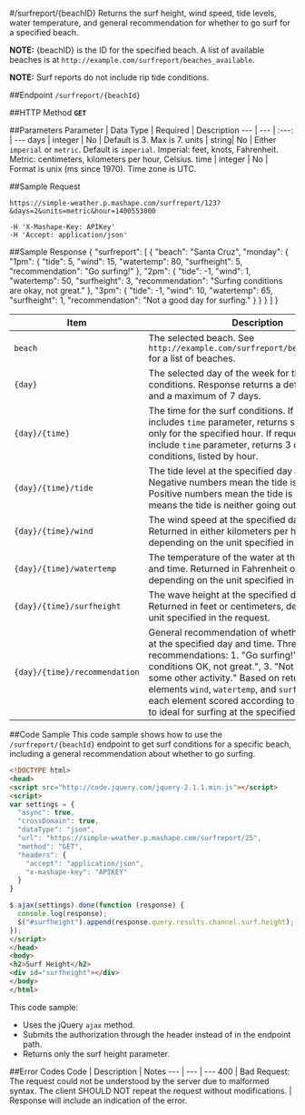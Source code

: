 #/surfreport/{beachID}
Returns the surf height, wind speed, tide levels, water temperature, and general recommendation for whether to go surf for a specified beach.

**NOTE:** {beachID} is the ID for the specified beach. A list of available beaches is at `http://example.com/surfreport/beaches_available`.

**NOTE:** Surf reports do not include rip tide conditions.

##Endpoint
`/surfreport/{beachId}`

##HTTP Method
**`GET`**


##Parameters
Parameter | Data Type | Required | Description
--- | --- | :---: | ---
days | integer | No | Default is 3. Max is 7.
units | string| No | Either `imperial` or `metric`. Default is `imperial`. Imperial: feet, knots, Fahrenheit. Metric: centimeters, kilometers per hour, Celsius.
time | integer | No | Format is unix (ms since 1970). Time zone is UTC.

##Sample Request

`https://simple-weather.p.mashape.com/surfreport/123?&days=2&units=metric&hour=1400553000`

	-H 'X-Mashape-Key: APIKey'
	-H 'Accept: application/json'


##Sample Response
	{
    "surfreport": [
        {
            "beach": "Santa Cruz",
            "monday": {
                "1pm": {
                    "tide": 5,
                    "wind": 15,
                    "watertemp": 80,
                    "surfheight": 5,
                    "recommendation": "Go surfing!"
                },
                "2pm": {
                    "tide": -1,
                    "wind": 1,
                    "watertemp": 50,
                    "surfheight": 3,
                    "recommendation": "Surfing conditions are okay, not great."
                },
                "3pm": {
                    "tide": -1,
                    "wind": 10,
                    "watertemp": 65,
                    "surfheight": 1,
                    "recommendation": "Not a good day for surfing."
                }
            }
        }
    ]
	}

Item | Description
--- | ---
`beach` | The selected beach. See `http://example.com/surfreport/beaches_available` for a list of beaches.
`{day}` | The selected day of the week for the surf conditions. Response returns a default of 3 days and a maximum of 7 days.
`{day}/{time}` | The time for the surf conditions. If request includes `time` parameter, returns surf conditions only for the specified hour. If requests does not include `time` parameter, returns 3 days of surf conditions, listed by hour.
`{day}/{time}/tide` | The tide level at the specified day and time. Negative numbers mean the tide is going out. Positive numbers mean the tide is coming in. A 0 means the tide is neither going out nor coming in.
`{day}/{time}/wind` | The wind speed at the specified day and time. Returned in either kilometers per hour or knots, depending on the unit specified in the request.
`{day}/{time}/watertemp` | The temperature of the water at the specified day and time. Returned in Fahrenheit or Celsius, depending on the unit specified in the request.
`{day}/{time}/surfheight` | The wave height at the specified day and time. Returned in feet or centimeters, depending on the unit specified in the request.
`{day}/{time}/recommendation` | General recommendation of whether to go surfing at the specified day and time. Three possible recommendations: 1. "Go surfing!", 2. "Surfing conditions OK, not great.", 3. "Not today -- try some other activity." Based on returned values of elements `wind`, `watertemp`, and `surfheight`, with each element scored according to how close it is to ideal for surfing at the  specified day and time.

##Code Sample
This code sample shows how to use the `/surfreport/{beachId}` endpoint to get surf conditions for a specific beach, including a general recommendation about whether to go surfing.
```html
<!DOCTYPE html>
<head>
<script src="http://code.jquery.com/jquery-2.1.1.min.js"></script>
<script>
var settings = {
  "async": true,
  "crossDomain": true,
  "dataType": "json",
  "url": "https://simple-weather.p.mashape.com/surfreport/25",
  "method": "GET",
  "headers": {
    "accept": "application/json",
    "x-mashape-key": "APIKEY"
  }
}

$.ajax(settings).done(function (response) {
  console.log(response);
  $("#surfheight").append(response.query.results.channel.surf.height);
});
</script>
</head>
<body>
<h2>Surf Height</h2>
<div id="surfheight"></div>
</body>
</html>
```
This code sample:
  * Uses the jQuery `ajax` method.
  * Submits the authorization through the header instead of in the endpoint path.
  * Returns only the surf height parameter.



##Error Codes
Code | Description | Notes
--- | --- | ---
400 | Bad Request: The request could not be understood by the server due to malformed syntax. The client SHOULD NOT repeat the request without modifications. | Response will include an indication of the error.
